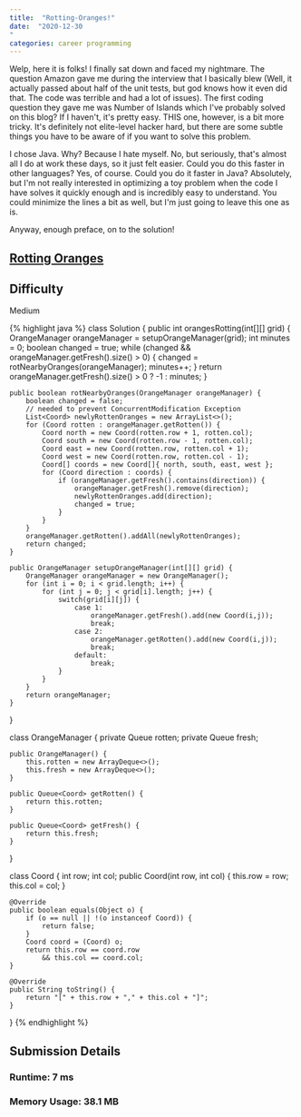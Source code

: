 ```yaml
---
title:  "Rotting-Oranges!"
date:  "2020-12-30
"
categories: career programming
---
```

Welp, here it is folks!  I finally sat down and faced my nightmare.  The question Amazon gave me during the interview that I 
basically blew (Well, it actually passed about half of the unit tests, but god knows how it even did that.  The code was terrible 
and had a lot of issues).  The first coding question they gave me was Number of Islands which I've probably solved on this blog? 
If I haven't, it's pretty easy.  THIS one, however, is a bit more tricky.  It's definitely not elite-level hacker hard, but there 
are some subtle things you have to be aware of if you want to solve this problem.

I chose Java.  Why?  Because I hate myself.  No, but seriously, that's almost all I do at work these days, so it just felt easier. 
Could you do this faster in other languages?  Yes, of course.  Could you do it faster in Java?  Absolutely, but I'm not really interested 
in optimizing a toy problem when the code I have solves it quickly enough and is incredibly easy to understand.  You could minimize the
 lines a bit as well, but I'm just going to leave this one as is.

Anyway, enough preface, on to the solution!

## [Rotting Oranges](https://leetcode.com/problems/rotting-oranges/)

## Difficulty
Medium

{% highlight java %}
class Solution {
    public int orangesRotting(int[][] grid) {
        OrangeManager orangeManager = setupOrangeManager(grid);
        int minutes = 0;
        boolean changed = true;
        while (changed && orangeManager.getFresh().size() > 0) {
            changed = rotNearbyOranges(orangeManager);
            minutes++;
        }
        return orangeManager.getFresh().size() > 0 ? -1 : minutes;
    }

    public boolean rotNearbyOranges(OrangeManager orangeManager) {
        boolean changed = false;
        // needed to prevent ConcurrentModification Exception
        List<Coord> newlyRottenOranges = new ArrayList<>();
        for (Coord rotten : orangeManager.getRotten()) {
            Coord north = new Coord(rotten.row + 1, rotten.col);
            Coord south = new Coord(rotten.row - 1, rotten.col);
            Coord east = new Coord(rotten.row, rotten.col + 1);
            Coord west = new Coord(rotten.row, rotten.col - 1);
            Coord[] coords = new Coord[]{ north, south, east, west };
            for (Coord direction : coords) {
                if (orangeManager.getFresh().contains(direction)) {
                    orangeManager.getFresh().remove(direction);
                    newlyRottenOranges.add(direction);
                    changed = true;
                }
            }
        }
        orangeManager.getRotten().addAll(newlyRottenOranges);
        return changed;
    }

    public OrangeManager setupOrangeManager(int[][] grid) {
        OrangeManager orangeManager = new OrangeManager();
        for (int i = 0; i < grid.length; i++) {
            for (int j = 0; j < grid[i].length; j++) {
                switch(grid[i][j]) {
                    case 1:
                        orangeManager.getFresh().add(new Coord(i,j));
                        break;
                    case 2:
                        orangeManager.getRotten().add(new Coord(i,j));
                        break;
                    default:
                        break;
                }
            }
        }
        return orangeManager;
    }
}

class OrangeManager {
    private Queue<Coord> rotten;
    private Queue<Coord> fresh;

    public OrangeManager() {
        this.rotten = new ArrayDeque<>();
        this.fresh = new ArrayDeque<>();
    }

    public Queue<Coord> getRotten() {
        return this.rotten;
    }

    public Queue<Coord> getFresh() {
        return this.fresh;
    }
}

class Coord {
    int row;
    int col;
    public Coord(int row, int col) {
        this.row = row;
        this.col = col;
    }

    @Override
    public boolean equals(Object o) {
        if (o == null || !(o instanceof Coord)) {
            return false;
        }
        Coord coord = (Coord) o;
        return this.row == coord.row
            && this.col == coord.col;
    }

    @Override
    public String toString() {
        return "[" + this.row + "," + this.col + "]";
    }
}
{% endhighlight %}

## Submission Details
### Runtime: **7 ms**
### Memory Usage: **38.1 MB**
